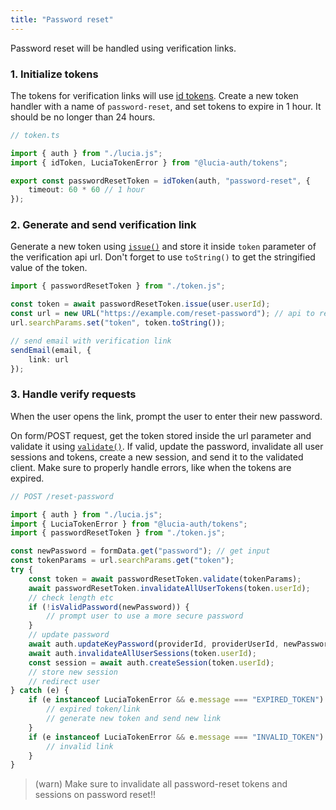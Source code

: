 ```yaml
---
title: "Password reset"
---
```


Password reset will be handled using verification links.

### 1. Initialize tokens

The tokens for verification links will use [id tokens](/tokens/basics/id-tokens). Create a new token handler with a name of `password-reset`, and set tokens to expire in 1 hour. It should be no longer than 24 hours.

```ts
// token.ts

import { auth } from "./lucia.js";
import { idToken, LuciaTokenError } from "@lucia-auth/tokens";

export const passwordResetToken = idToken(auth, "password-reset", {
	timeout: 60 * 60 // 1 hour
});
```

### 2. Generate and send verification link

Generate a new token using [`issue()`](/tokens/reference/idtokenwrapper#issue) and store it inside `token` parameter of the verification api url. Don't forget to use `toString()` to get the stringified value of the token.

```ts
import { passwordResetToken } from "./token.js";

const token = await passwordResetToken.issue(user.userId);
const url = new URL("https://example.com/reset-password"); // api to reset password
url.searchParams.set("token", token.toString());

// send email with verification link
sendEmail(email, {
	link: url
});
```

### 3. Handle verify requests

When the user opens the link, prompt the user to enter their new password.

On form/POST request, get the token stored inside the url parameter and validate it using [`validate()`](/tokens/reference/idtokenwrapper#validate). If valid, update the password, invalidate all user sessions and tokens, create a new session, and send it to the validated client. Make sure to properly handle errors, like when the tokens are expired.

```ts
// POST /reset-password

import { auth } from "./lucia.js";
import { LuciaTokenError } from "@lucia-auth/tokens";
import { passwordResetToken } from "./token.js";

const newPassword = formData.get("password"); // get input
const tokenParams = url.searchParams.get("token");
try {
	const token = await passwordResetToken.validate(tokenParams);
	await passwordResetToken.invalidateAllUserTokens(token.userId);
	// check length etc
	if (!isValidPassword(newPassword)) {
		// prompt user to use a more secure password
	}
	// update password
	await auth.updateKeyPassword(providerId, providerUserId, newPassword);
	await auth.invalidateAllUserSessions(token.userId);
	const session = await auth.createSession(token.userId);
	// store new session
	// redirect user
} catch (e) {
	if (e instanceof LuciaTokenError && e.message === "EXPIRED_TOKEN") {
		// expired token/link
		// generate new token and send new link
	}
	if (e instanceof LuciaTokenError && e.message === "INVALID_TOKEN") {
		// invalid link
	}
}
```

> (warn) Make sure to invalidate all password-reset tokens and sessions on password reset!!
